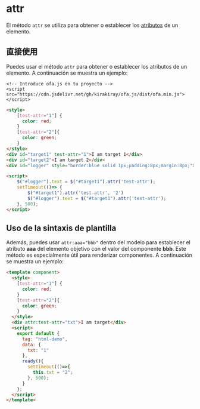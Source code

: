 # attr

El método `attr` se utiliza para obtener o establecer los [atributos](https://developer.mozilla.org/es/docs/Web/API/Element/attributes) de un elemento.

## 直接使用

Puedes usar el método `attr` para obtener o establecer los atributos de un elemento. A continuación se muestra un ejemplo:

<html-viewer>

```
<!-- Introduce ofa.js en tu proyecto -->
<script src="https://cdn.jsdelivr.net/gh/kirakiray/ofa.js/dist/ofa.min.js"></script>
```

```html
<style>
    [test-attr="1"] {
      color: red;
    }
    [test-attr="2"]{
      color: green;
    }
</style>
<div id="target1" test-attr="1">I am target 1</div>
<div id="target2">I am target 2</div>
<div id="logger" style="border:blue solid 1px;padding:8px;margin:8px;">logger</div>

<script>
    $("#logger").text = $("#target1").attr('test-attr');
    setTimeout(()=> {
        $("#target1").attr('test-attr', '2')
        $("#logger").text = $("#target1").attr('test-attr');
    }, 500);
</script>
```

</html-viewer>

## Uso de la sintaxis de plantilla

Además, puedes usar `attr:aaa="bbb"` dentro del modelo para establecer el atributo **aaa** del elemento objetivo con el valor del componente **bbb**. Este método es especialmente útil para renderizar componentes. A continuación se muestra un ejemplo:

<comp-viewer comp-name="html-demo">

```html
<template component>
  <style>
    [test-attr="1"] {
      color: red;
    }
    [test-attr="2"]{
      color: green;
    }
  </style>
  <div attr:test-attr="txt">I am target</div>
  <script>
    export default {
      tag: "html-demo",
      data: {
        txt: "1"
      },
      ready(){
        setTimeout(()=>{
          this.txt = "2";
        }, 500);
      }
    };
  </script>
</template>
```

</comp-viewer>